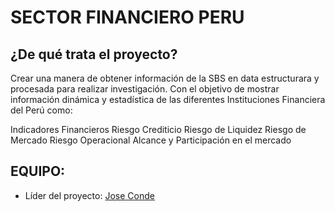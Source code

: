 # SECTOR FINANCIERO PERU


## ¿De qué trata el proyecto?

Crear una manera de obtener información de la SBS en data estructurara y procesada para realizar investigación.
Con el objetivo de mostrar información dinámica y estadística de las diferentes Instituciones Financiera del Perú como:

Indicadores Financieros
Riesgo Crediticio
Riesgo de Liquidez
Riesgo de Mercado
Riesgo Operacional
Alcance y Participación en el mercado


## EQUIPO:

* Líder del proyecto: [Jose Conde](https://github.com/JoseConde95)
